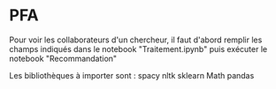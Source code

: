# PFA

Pour voir les collaborateurs d'un chercheur, il faut d'abord remplir les champs indiqués dans le notebook "Traitement.ipynb" puis exécuter le notebook "Recommandation"

Les bibliothèques à importer sont :
spacy 
nltk
sklearn
Math
pandas
